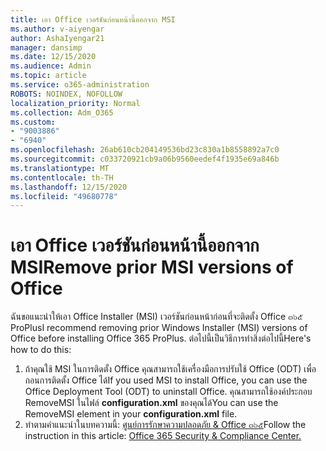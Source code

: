 ```yaml
---
title: เอา Office เวอร์ชันก่อนหน้านี้ออกจาก MSI
ms.author: v-aiyengar
author: AshaIyengar21
manager: dansimp
ms.date: 12/15/2020
ms.audience: Admin
ms.topic: article
ms.service: o365-administration
ROBOTS: NOINDEX, NOFOLLOW
localization_priority: Normal
ms.collection: Adm_O365
ms.custom:
- "9003886"
- "6940"
ms.openlocfilehash: 26ab610cb204149536bd23c830a1b8558892a7c0
ms.sourcegitcommit: c033720921cb9a06b9560eedef4f1935e69a846b
ms.translationtype: MT
ms.contentlocale: th-TH
ms.lasthandoff: 12/15/2020
ms.locfileid: "49680778"
---
```

# <a name="remove-prior-msi-versions-of-office"></a><span data-ttu-id="daae5-102">เอา Office เวอร์ชันก่อนหน้านี้ออกจาก MSI</span><span class="sxs-lookup"><span data-stu-id="daae5-102">Remove prior MSI versions of Office</span></span>

<span data-ttu-id="daae5-103">ฉันขอแนะนำให้เอา Office Installer (MSI) เวอร์ชันก่อนหน้าก่อนที่จะติดตั้ง Office ๓๖๕ ProPlus</span><span class="sxs-lookup"><span data-stu-id="daae5-103">I recommend removing prior Windows Installer (MSI) versions of Office before installing Office 365 ProPlus.</span></span> <span data-ttu-id="daae5-104">ต่อไปนี้เป็นวิธีการทำสิ่งต่อไปนี้</span><span class="sxs-lookup"><span data-stu-id="daae5-104">Here's how to do this:</span></span>

1. <span data-ttu-id="daae5-105">ถ้าคุณใช้ MSI ในการติดตั้ง Office คุณสามารถใช้เครื่องมือการปรับใช้ Office (ODT) เพื่อถอนการติดตั้ง Office ได้</span><span class="sxs-lookup"><span data-stu-id="daae5-105">If you used MSI to install Office, you can use the Office Deployment Tool (ODT) to uninstall Office.</span></span> <span data-ttu-id="daae5-106">คุณสามารถใช้องค์ประกอบ RemoveMSI ในไฟล์ **configuration.xml** ของคุณได้</span><span class="sxs-lookup"><span data-stu-id="daae5-106">You can use the RemoveMSI element in your **configuration.xml** file.</span></span>
1. <span data-ttu-id="daae5-107">ทำตามคำแนะนำในบทความนี้: [ศูนย์การรักษาความปลอดภัย & Office ๓๖๕](https://go.microsoft.com/fwlink/p/?linkid=2077143)</span><span class="sxs-lookup"><span data-stu-id="daae5-107">Follow the instruction in this article: [Office 365 Security & Compliance Center.](https://go.microsoft.com/fwlink/p/?linkid=2077143)</span></span>